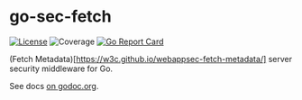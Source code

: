# go-sec-fetch
[![License](https://img.shields.io/badge/license-Apache--2.0-blue.svg)](https://raw.githubusercontent.com/empijei/go-sec-fetch/master/LICENSE)
![Coverage](https://img.shields.io/badge/coverage-100%25-green.svg)
[![Go Report Card](https://goreportcard.com/badge/github.com/empijei/go-sec-fetch)](https://goreportcard.com/report/github.com/empijei/go-sec-fetch)

(Fetch Metadata)[https://w3c.github.io/webappsec-fetch-metadata/] server security middleware for Go.

See docs [on godoc.org](https://godoc.org/github.com/empijei/go-sec-fetch).
